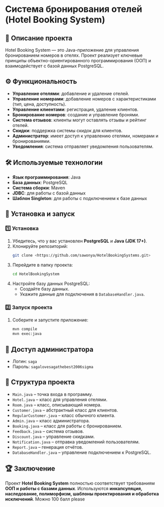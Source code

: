 # Система бронирования отелей (Hotel Booking System) 

## 📌 Описание проекта
Hotel Booking System — это Java-приложение для управления бронированием номеров в отелях. Проект реализует ключевые принципы объектно-ориентированного программирования (ООП) и взаимодействует с базой данных PostgreSQL. 

## ⚙️ Функциональность
- **Управление отелями**: добавление и удаление отелей.
- **Управление номерами**: добавление номеров с характеристиками (тип, цена, доступность).
- **Управление клиентами**: регистрация, удаление клиентов.
- **Бронирование номеров**: создание и управление бронями.
- **Система отзывов**: клиенты могут оставлять отзывы и рейтинг отелей.
- **Скидки**: поддержка системы скидок для клиентов.
- **Администратор**: имеет доступ к управлению отелями, номерами и бронированиями.
- **Уведомления**: система отправляет уведомления пользователям.

## 🛠️ Используемые технологии
- **Язык программирования**: Java
- **База данных**: PostgreSQL
- **Система сборки**: Maven
- **JDBC**: для работы с базой данных
- **Шаблон Singleton**: для работы с подключением к базе данных

## 🚀 Установка и запуск
### 1️⃣ Установка
1. Убедитесь, что у вас установлен **PostgreSQL** и **Java (JDK 17+)**.
2. Клонируйте репозиторий:
   ```sh
   git clone <https://github.com/sawonya/HotelBookingSystems.git>
   ```
3. Перейдите в папку проекта:
   ```sh
   cd HotelBookingSystem
   ```
4. Настройте базу данных PostgreSQL:
   - Создайте базу данных.
   - Укажите данные для подключения в `DatabaseHandler.java`.

### 2️⃣ Запуск проекта
1. Соберите и запустите приложение:
   ```sh
   mvn compile
   mvn exec:java
   ```

## 🔑 Доступ администратора
- Логин: `saga`
- Пароль: `sagalovesagathebest2006sigma`

## 📌 Структура проекта
- `Main.java` – точка входа в программу.
- `Hotel.java` – класс для управления отелями.
- `Room.java` – класс, описывающий номера.
- `Customer.java` – абстрактный класс для клиентов.
- `RegularCustomer.java` – класс обычного клиента.
- `Admin.java` – класс администратора.
- `Booking.java` – класс для работы с бронированием.
- `Feedback.java` – система отзывов.
- `Discount.java` – управление скидками.
- `Notification.java` – отправка уведомлений пользователям.
- `Report.java` – генерация отчётов.
- `DatabaseHandler.java` – управление подключением к PostgreSQL.

## 🏆 Заключение
Проект **Hotel Booking System** полностью соответствует требованиям **ООП и работы с базами данных**. Используются **инкапсуляция, наследование, полиморфизм, шаблоны проектирования и обработка исключений**. Можно 100 балл please 
